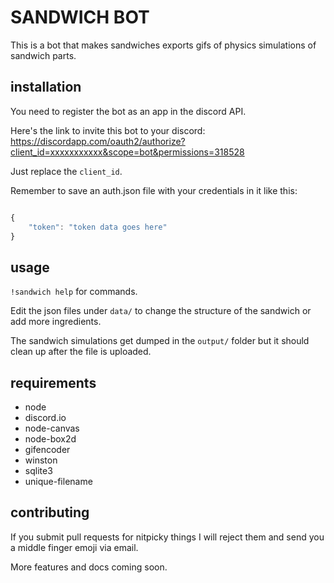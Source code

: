 # SANDWICH BOT

This is a bot that makes sandwiches exports gifs of physics simulations of sandwich parts.


## installation

You need to register the bot as an app in the discord API.

Here's the link to invite this bot to your discord:
https://discordapp.com/oauth2/authorize?client_id=xxxxxxxxxxx&scope=bot&permissions=318528

Just replace the `client_id`.

Remember to save an auth.json file with your credentials in it like this:

```javascript

{
	"token": "token data goes here"
}

```


## usage

`!sandwich help` for commands.

Edit the json files under `data/` to change the structure of the sandwich or add more ingredients.

The sandwich simulations get dumped in the `output/` folder but it should clean up after the file is uploaded.


## requirements

 - node
 - discord.io
 - node-canvas
 - node-box2d
 - gifencoder
 - winston
 - sqlite3
 - unique-filename



## contributing

If you submit pull requests for nitpicky things I will reject them and send you a middle finger emoji via email.

More features and docs coming soon.